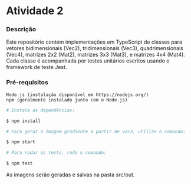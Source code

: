 # Atividade 2

### Descrição

Este repositório contém implementações em TypeScript de classes para vetores bidimensionais (Vec2), tridimensionais (Vec3), quadrimensionais (Vec4), matrizes 2x2 (Mat2), matrizes 3x3 (Mat3), e matrizes 4x4 (Mat4). Cada classe é acompanhada por testes unitários escritos usando o framework de teste Jest.

### Pré-requisitos

    Node.js (instalação disponível em https://nodejs.org/)
    npm (geralmente instalado junto com o Node.js)

```bash
# Instale as dependências:

$ npm install

# Para gerar a imagem gradiente a partir de vec3, utilize o comando:

$ npm start

# Para rodar os tests, rode o comando:

$ npm test
```

As imagens serão geradas e salvas na pasta src/out.
